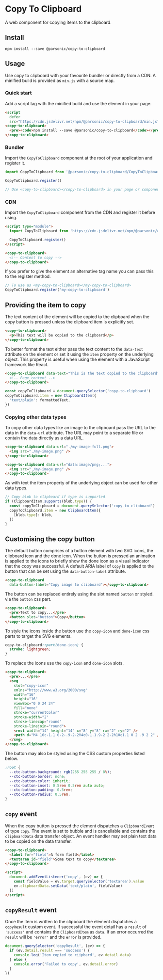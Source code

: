 # Copy To Clipboard

A web component for copying items to the clipboard.

## Install

```shell
npm install --save @parsonic/copy-to-clipboard
```

## Usage

Use copy to clipboard with your favourite bundler or directly from a CDN. A
minified build is provided as `min.js` with a source map.

### Quick start

Add a script tag with the minified build and use the element in your page.

```html
<script
  defer
  src="https://cdn.jsdelivr.net/npm/@parsonic/copy-to-clipboard/min.js"></script>
<copy-to-clipboard>
  <pre><code>npm install --save @parsonic/copy-to-clipboard</code></pre>
</copy-to-clipboard>
```

### Bundler

Import the `CopyToClipboard` component at the root of your application and
register it.

```js
import CopyToClipboard from '@parsonic/copy-to-clipboard/CopyToClipboard.js'

CopyToClipboard.register()

// Use <copy-to-clipboard></copy-to-clipboard> in your page or components
```

### CDN

Import the `CopyToClipboard` component from the CDN and register it before
using.

```html
<script type="module">
  import CopyToClipboard from 'https://cdn.jsdelivr.net/npm/@parsonic/copy-to-clipboard/CopyToClipboard.js'

  CopyToClipboard.register()
</script>

<copy-to-clipboard>
  <!-- Content to copy -->
</copy-to-clipboard>
```

If you prefer to give the element an alternative tag name you can pass this to
the register method.

```js
// To use as <my-copy-to-clipboard></my-copy-to-clipboard>
CopyToClipboard.register('my-copy-to-clipboard')
```

## Providing the item to copy

The text content of the element will be copied to the clipboard when the copy
button is pressed unless the clipboard item is explicitly set.

```html
<copy-to-clipboard>
  <p>This text will be copied to the clipboard</p>
</copy-to-clipboard>
```

To better format the text either pass the text content to the `data-text`
attribute on the element or set it using the `item` property on the underlying
object. This property is useful when using the element with a JavaScript
framework like React.

```html
<copy-to-clipboard data-text="This is the text copied to the clipboard">
  <!-- Page content -->
</copy-to-clipboard>
```

```js
const copyToClipboard = document.querySelector('copy-to-clipboard')
copyToClipboard.item = new ClipboardItem({
  'text/plain': formattedText,
})
```

### Copying other data types

To copy other data types like an image to the clipboard pass the URL to the data
in the `data-url` attribute. The URL may point to a separate file or contain the
data directly as a data URL.

```html
<copy-to-clipboard data-url="./my-image-full.png">
  <img src="./my-image.png" />
</copy-to-clipboard>

<copy-to-clipboard data-url="data:image/png;...">
  <img src="./my-image.png" />
</copy-to-clipboard>
```

As with text the item property of the underlying object can be used for other
data types.

```js
// Copy blob to clipboard if type is supported
if (ClipboardItem.supports(blob.type)) {
  const copyToClipboard = document.querySelector('copy-to-clipboard')
  copyToClipboard.item = new ClipboardItem({
    [blob.type]: blob,
  })
}
```

## Customising the copy button

The default button comprises of a button element with two SVG icons, the
clipboard icon and the done icon. When the button is pressed an animation is
applied to the icons to briefly show the done icon as a visual indicator that
the copy was successful. A default ARIA label of `Copy` is applied to the button
that can be set using the `data-button-label` attribute.

```html
<copy-to-clipboard
  data-button-label="Copy image to clipboard"></copy-to-clipboard>
```

The button can be replaced entirely using the slot named `button` or styled. via
the `button` css part.

```html
<copy-to-clipboard>
  <pre>Text to copy...</pre>
  <button slot="button">Copy</button>
</copy-to-clipboard>
```

To style the icons inside the button use the `copy-icon` and `done-icon` css
parts to target the SVG elements.

```css
copy-to-clipboard::part(done-icon) {
  stroke: lightgreen;
}
```

To replace the icons use the `copy-icon` and `done-icon` slots.

```html
<copy-to-clipboard>
  <pre>...</pre>
  <svg
    slot="copy-icon"
    xmlns="http://www.w3.org/2000/svg"
    width="16"
    height="16"
    viewBox="0 0 24 24"
    fill="none"
    stroke="currentColor"
    stroke-width="2"
    stroke-linecap="round"
    stroke-linejoin="round">
    <rect width="14" height="14" x="8" y="8" rx="2" ry="2" />
    <path d="M4 16c-1.1 0-2-.9-2-2V4c0-1.1.9-2 2-2h10c1.1 0 2 .9 2 2" />
  </svg>
</copy-to-clipboard>
```

The button may also be styled using the CSS custom properties listed below.

```css
:root {
  --ctc-button-background: rgb(255 255 255 / 8%);
  --ctc-button-border: none;
  --ctc-button-color: inherit;
  --ctc-button-inset: 0.5rem 0.5rem auto auto;
  --ctc-button-padding: 0.5rem;
  --ctc-button-radius: 0.5rem;
}
```

## `copy` event

When the copy button is pressed the element dispatches a `ClipboardEvent` of
type `copy`. The event is set to bubble and is cancellable and contains the
`clipboardData` data transfer object. An event handler may set plain text data
to be copied on the data transfer.

```html
<copy-to-clipboard>
  <label for="field">A form field</label>
  <textarea id="field">Some text to copy</textarea>
</copy-to-clipboard>

<script>
  document.addEventListener('copy', (ev) => {
    const fieldValue = ev.target.querySelector('textarea').value
    ev.clipboardData.setData('text/plain', fieldValue)
  })
</script>
```

## `copyResult` event

Once the item is written to the clipboard the element dispatches a `copyResult`
custom event. If successful the event detail has a `result` of `'success'` and
contains the `ClipboardItem` as `data`. If an error occurred the `result` will
be `'error'` and the `error` is provided.

```js
document.querySelector('copyResult', (ev) => {
  if (ev.detail.result === 'success') {
    console.log('Item copied to ciipbard', ev.detail.data)
  } else {
    console.error('Failed to copy', ev.detail.error)
  }
})
```
